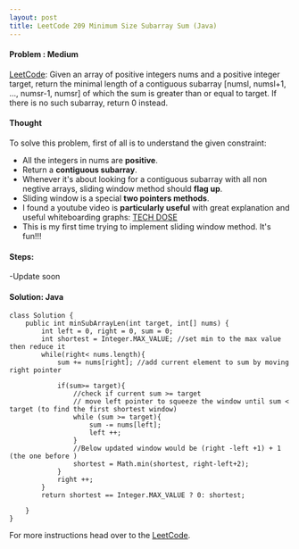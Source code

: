 ```yaml
---
layout: post
title: LeetCode 209 Minimum Size Subarray Sum (Java)
---
```


#### Problem : Medium

[LeetCode](https://leetcode.com/problems/minimum-size-subarray-sum/):
Given an array of positive integers nums and a positive integer target, return the minimal length of a contiguous subarray [numsl, numsl+1, ..., numsr-1, numsr] of which the sum is greater than or equal to target. If there is no such subarray, return 0 instead.
#### Thought

To solve this problem, first of all is to understand the given constraint: 
- All the integers in nums are **positive**.
- Return a **contiguous subarray**.
- Whenever it's about looking for a contiguous subarray with all non negtive arrays, sliding window method should **flag up**. 
- Sliding window is a special **two pointers methods**.
- I found a youtube video is **particularly useful** with great explanation and useful whiteboarding graphs: [TECH DOSE](https://www.youtube.com/watch?v=S6Xg-0uaODc)
- This is my first time trying to implement sliding window method. It's fun!!!
#### Steps:
-Update soon

#### Solution: Java

```
class Solution {
    public int minSubArrayLen(int target, int[] nums) {
        int left = 0, right = 0, sum = 0;
        int shortest = Integer.MAX_VALUE; //set min to the max value then reduce it
        while(right< nums.length){
            sum += nums[right]; //add current element to sum by moving right pointer

            if(sum>= target){
                //check if current sum >= target
                // move left pointer to squeeze the window until sum < target (to find the first shortest window)
                while (sum >= target){
                    sum -= nums[left];
                    left ++;
                }
                //Below updated window would be (right -left +1) + 1 (the one before )
                shortest = Math.min(shortest, right-left+2);
            }
            right ++;
        }
        return shortest == Integer.MAX_VALUE ? 0: shortest;
       
    }
}

```


For more instructions head over to the [LeetCode](https://leetcode.com/problems/search-insert-position/).
